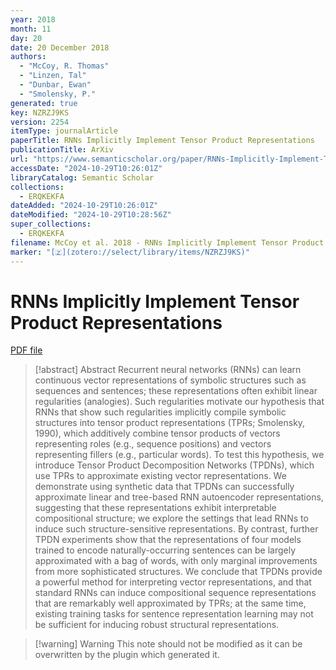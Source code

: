 ```yaml
---
year: 2018
month: 11
day: 20
date: 20 December 2018
authors:
  - "McCoy, R. Thomas"
  - "Linzen, Tal"
  - "Dunbar, Ewan"
  - "Smolensky, P."
generated: true
key: NZRZJ9KS
version: 2254
itemType: journalArticle
paperTitle: RNNs Implicitly Implement Tensor Product Representations
publicationTitle: ArXiv
url: "https://www.semanticscholar.org/paper/RNNs-Implicitly-Implement-Tensor-Product-McCoy-Linzen/d3ded34ff3378aadaa9a7c10e51cef6d04391a86"
accessDate: "2024-10-29T10:26:01Z"
libraryCatalog: Semantic Scholar
collections:
  - ERQKEKFA
dateAdded: "2024-10-29T10:26:01Z"
dateModified: "2024-10-29T10:28:56Z"
super_collections:
  - ERQKEKFA
filename: McCoy et al. 2018 - RNNs Implicitly Implement Tensor Product Representations.pdf
marker: "[🇿](zotero://select/library/items/NZRZJ9KS)"
---
```

# RNNs Implicitly Implement Tensor Product Representations

[PDF file](/Papers/PDFs/McCoy%20et%20al.%202018%20-%20RNNs%20Implicitly%20Implement%20Tensor%20Product%20Representations.pdf)

> [!abstract] Abstract
> Recurrent neural networks (RNNs) can learn continuous vector representations of symbolic structures such as sequences and sentences; these representations often exhibit linear regularities (analogies). Such regularities motivate our hypothesis that RNNs that show such regularities implicitly compile symbolic structures into tensor product representations (TPRs; Smolensky, 1990), which additively combine tensor products of vectors representing roles (e.g., sequence positions) and vectors representing fillers (e.g., particular words). To test this hypothesis, we introduce Tensor Product Decomposition Networks (TPDNs), which use TPRs to approximate existing vector representations. We demonstrate using synthetic data that TPDNs can successfully approximate linear and tree-based RNN autoencoder representations, suggesting that these representations exhibit interpretable compositional structure; we explore the settings that lead RNNs to induce such structure-sensitive representations. By contrast, further TPDN experiments show that the representations of four models trained to encode naturally-occurring sentences can be largely approximated with a bag of words, with only marginal improvements from more sophisticated structures. We conclude that TPDNs provide a powerful method for interpreting vector representations, and that standard RNNs can induce compositional sequence representations that are remarkably well approximated by TPRs; at the same time, existing training tasks for sentence representation learning may not be sufficient for inducing robust structural representations.

>[!warning] Warning
> This note should not be modified as it can be overwritten by the plugin which generated it.

